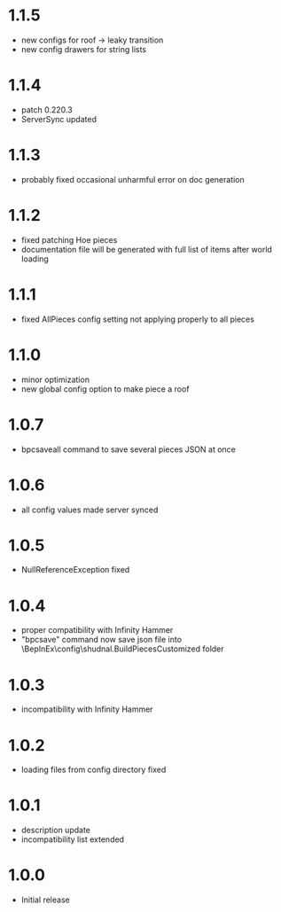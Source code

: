 # 1.1.5
* new configs for roof -> leaky transition
* new config drawers for string lists

# 1.1.4
* patch 0.220.3
* ServerSync updated

# 1.1.3
* probably fixed occasional unharmful error on doc generation

# 1.1.2
* fixed patching Hoe pieces
* documentation file will be generated with full list of items after world loading

# 1.1.1
* fixed AllPieces config setting not applying properly to all pieces

# 1.1.0
* minor optimization
* new global config option to make piece a roof

# 1.0.7
* bpcsaveall command to save several pieces JSON at once

# 1.0.6
* all config values made server synced

# 1.0.5
* NullReferenceException fixed

# 1.0.4
* proper compatibility with Infinity Hammer
* "bpcsave" command now save json file into \BepInEx\config\shudnal.BuildPiecesCustomized folder

# 1.0.3
* incompatibility with Infinity Hammer

# 1.0.2
* loading files from config directory fixed

# 1.0.1
* description update
* incompatibility list extended

# 1.0.0
* Initial release